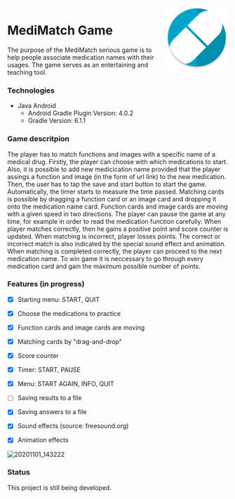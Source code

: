 <img src="app/src/main/res/mipmap-xxhdpi/ic_launcher_round.png" align="right">

# MediMatch Game
The purpose of the MediMatch serious game is to help people associate medication names with their usages.
The game serves as an entertaining and teaching tool.


### Technologies
* Java Android
    * Android Gradle Plugin Version: 4.0.2
    * Gradle Version: 6.1.1


### Game descritpion

The player has to match functions and images with a specific name of a medical drug. Firstly, the player can choose with which medications to start. Also, it is possible to add new medicication name provided that the player assings a function and image (in the form of url link) to the new medication. Then, the user has to tap the save and start button to start the game. Automatically, the timer starts to measure the time passed. Matching cards is possible by dragging a function card or an image card and dropping it onto the medication name card. Function cards and image cards are moving with a given speed in two directions. The player can pause the game at any time, for example in order to read the medication function carefully.
When player matches correctly, then he gains a positive point and score counter is updated. When matching is incorrect, player losses points. The correct or incorrect match is also indicated by the special sound effect and animation. When matching is completed correctly, the player can proceed to the next medication name. To win game it is neccessary to go through every medication card and gain the maximum possible number of points.

### Features (in progress)
- [x] Starting menu: START, QUIT
- [x] Choose the medications to practice
- [x] Function cards and image cards are moving
- [x] Matching cards by "drag-and-drop"
- [x] Score counter
- [x] Timer: START, PAUSE
- [x] Menu: START AGAIN, INFO, QUIT
- [ ] Saving results to a file
- [x] Saving answers to a file
- [x] Sound effects (source: freesound.org)
- [x] Animation effects


![20201101_143222](https://user-images.githubusercontent.com/44722312/97804370-b8999880-1c4f-11eb-8f53-ea6a7a45a8a6.gif)


### Status
This project is still being developed.
